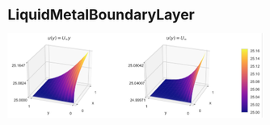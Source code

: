 # LiquidMetalBoundaryLayer

![BL Logo](https://github.com/CorbinFoucart/LiquidMetalBoundaryLayer/raw/master/img/BL_image.png)
